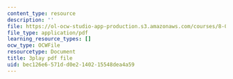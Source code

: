```yaml
---
content_type: resource
description: ''
file: https://ol-ocw-studio-app-production.s3.amazonaws.com/courses/8-01sc-classical-mechanics-fall-2016/bec126e6571dd0e2140215548dea4a59_CfTLS6YYPms.pdf
file_type: application/pdf
learning_resource_types: []
ocw_type: OCWFile
resourcetype: Document
title: 3play pdf file
uid: bec126e6-571d-d0e2-1402-15548dea4a59
---
```

